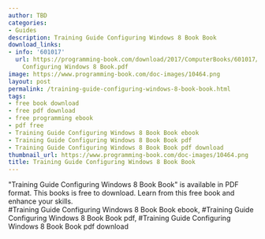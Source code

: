 ```yaml
---
author: TBD
categories:
- Guides
description: Training Guide Configuring Windows 8 Book Book
download_links:
- info: '601017'
  url: https://programming-book.com/download/2017/ComputerBooks/601017/Training Guide
    Configuring Windows 8 Book.pdf
image: https://www.programming-book.com/doc-images/10464.png
layout: post
permalink: /training-guide-configuring-windows-8-book-book.html
tags:
- free book download
- free pdf download
- free programming ebook
- pdf free
- Training Guide Configuring Windows 8 Book Book ebook
- Training Guide Configuring Windows 8 Book Book pdf
- Training Guide Configuring Windows 8 Book Book pdf download
thumbnail_url: https://www.programming-book.com/doc-images/10464.png
title: Training Guide Configuring Windows 8 Book Book
---
```


 
<div class="item-desc text-justify">
  "Training Guide Configuring Windows 8 Book Book" is available in PDF format. This books is free to download. Learn from this free book and enhance your skills.
  <br>
  #Training Guide Configuring Windows 8 Book Book ebook, #Training Guide Configuring Windows 8 Book Book pdf, #Training Guide Configuring Windows 8 Book Book pdf download
</div>